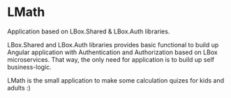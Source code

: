 # LMath 

Application based on LBox.Shared & LBox.Auth libraries.

LBox.Shared and LBox.Auth libraries provides basic functional to build up Angular application with Authentication and Authorization based on LBox microservices.
That way, the only need for application is to build up self business-logic.

LMath is the small application to make some calculation quizes for kids and adults :)


